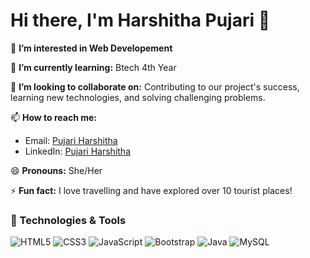 # Hi there, I'm Harshitha Pujari 👋

👀 **I’m interested in Web Developement**

🌱 **I’m currently learning:** Btech 4th Year

💞️ **I’m looking to collaborate on:** Contributing to our project's success, learning new technologies, and solving challenging problems.

📫 **How to reach me:**

- Email: [Pujari Harshitha](mailto:pujariharshitha7@gmail.com)
- LinkedIn: [Pujari Harshitha](https://www.linkedin.com/in/pujari-harshitha-4a9746280)

😄 **Pronouns:** She/Her

⚡ **Fun fact:** I love travelling and have explored over 10 tourist places!

### 🔧 Technologies & Tools

![HTML5](https://img.shields.io/badge/HTML5-E34F26?style=for-the-badge&logo=html5&logoColor=white)
![CSS3](https://img.shields.io/badge/CSS3-1572B6?style=for-the-badge&logo=css3&logoColor=white)
![JavaScript](https://img.shields.io/badge/JavaScript-F7DF1E?style=for-the-badge&logo=javascript&logoColor=black)
![Bootstrap](https://img.shields.io/badge/Bootstrap-563D7C?style=for-the-badge&logo=bootstrap&logoColor=white)
![Java](https://img.shields.io/badge/Java-ED8B00?style=for-the-badge&logo=java&logoColor=white)
![MySQL](https://img.shields.io/badge/MySQL-4479A1?style=for-the-badge&logo=mysql&logoColor=white)






















<!---
Pujari-Harshitha-24/Pujari-Harshitha-24 is a ✨ special ✨ repository because its `README.md` (this file) appears on your GitHub profile.
You can click the Preview link to take a look at your changes.
--->
